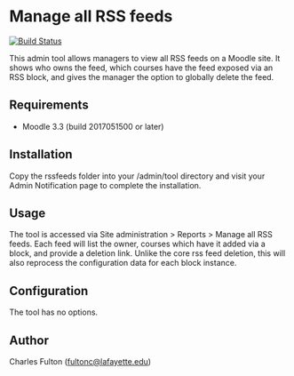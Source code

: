 Manage all RSS feeds
====================

[![Build Status](https://api.travis-ci.org/LafColITS/moodle-tool_rssfeeds.png)](https://api.travis-ci.org/LafColITS/moodle-ttool_rssfeeds)

This admin tool allows managers to view all RSS feeds on a Moodle site. It shows who owns the feed, which courses have the feed exposed via an RSS block, and gives the manager the option to globally delete the feed.

Requirements
------------
- Moodle 3.3 (build 2017051500 or later)

Installation
------------
Copy the rssfeeds folder into your /admin/tool directory and visit your Admin Notification page to complete the installation.

Usage
-----
The tool is accessed via Site administration > Reports > Manage all RSS feeds. Each feed will list the owner, courses which have it added via a block, and provide a deletion link. Unlike the core rss feed deletion, this will also reprocess the configuration data for each block instance.

Configuration
-------------
The tool has no options.

Author
------
Charles Fulton (fultonc@lafayette.edu)

